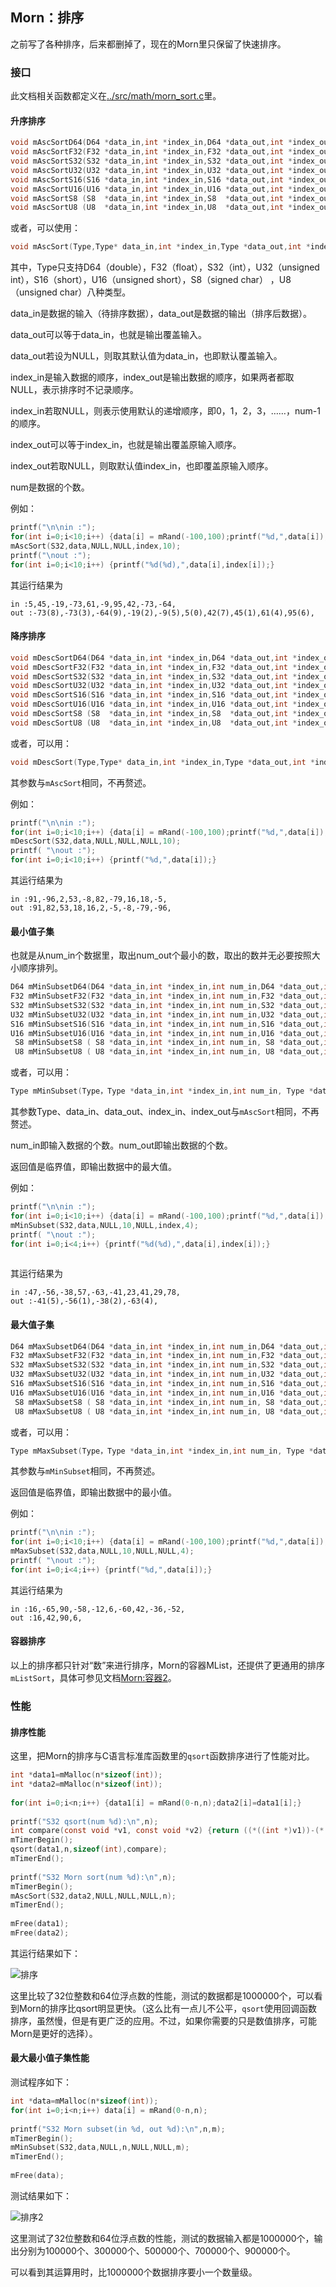 ## Morn：排序

之前写了各种排序，后来都删掉了，现在的Morn里只保留了快速排序。

### 接口

此文档相关函数都定义在[../src/math/morn_sort.c](../src/math/morn_sort.c)里。

#### 升序排序

```c
void mAscSortD64(D64 *data_in,int *index_in,D64 *data_out,int *index_out,int num);
void mAscSortF32(F32 *data_in,int *index_in,F32 *data_out,int *index_out,int num);
void mAscSortS32(S32 *data_in,int *index_in,S32 *data_out,int *index_out,int num);
void mAscSortU32(U32 *data_in,int *index_in,U32 *data_out,int *index_out,int num);
void mAscSortS16(S16 *data_in,int *index_in,S16 *data_out,int *index_out,int num);
void mAscSortU16(U16 *data_in,int *index_in,U16 *data_out,int *index_out,int num);
void mAscSortS8 (S8  *data_in,int *index_in,S8  *data_out,int *index_out,int num);
void mAscSortU8 (U8  *data_in,int *index_in,U8  *data_out,int *index_out,int num);
```

或者，可以使用：

```c
void mAscSort(Type,Type* data_in,int *index_in,Type *data_out,int *index_out,int num);
```

其中，Type只支持D64（double），F32（float），S32（int），U32（unsigned int），S16（short），U16（unsigned short），S8（signed char） ，U8（unsigned char）八种类型。

data_in是数据的输入（待排序数据），data_out是数据的输出（排序后数据）。

data_out可以等于data_in，也就是输出覆盖输入。

data_out若设为NULL，则取其默认值为data_in，也即默认覆盖输入。

index_in是输入数据的顺序，index_out是输出数据的顺序，如果两者都取NULL，表示排序时不记录顺序。

index_in若取NULL，则表示使用默认的递增顺序，即0，1，2，3，……，num-1的顺序。

index_out可以等于index_in，也就是输出覆盖原输入顺序。

index_out若取NULL，则取默认值index_in，也即覆盖原输入顺序。

num是数据的个数。

例如：

```c
printf("\n\nin :");
for(int i=0;i<10;i++) {data[i] = mRand(-100,100);printf("%d,",data[i]);}
mAscSort(S32,data,NULL,NULL,index,10);
printf("\nout :");
for(int i=0;i<10;i++) {printf("%d(%d),",data[i],index[i]);}
```

其运行结果为

```
in :5,45,-19,-73,61,-9,95,42,-73,-64,
out :-73(8),-73(3),-64(9),-19(2),-9(5),5(0),42(7),45(1),61(4),95(6),
```



#### 降序排序

```c
void mDescSortD64(D64 *data_in,int *index_in,D64 *data_out,int *index_out,int num);
void mDescSortF32(F32 *data_in,int *index_in,F32 *data_out,int *index_out,int num);
void mDescSortS32(S32 *data_in,int *index_in,S32 *data_out,int *index_out,int num);
void mDescSortU32(U32 *data_in,int *index_in,U32 *data_out,int *index_out,int num);
void mDescSortS16(S16 *data_in,int *index_in,S16 *data_out,int *index_out,int num);
void mDescSortU16(U16 *data_in,int *index_in,U16 *data_out,int *index_out,int num);
void mDescSortS8 (S8  *data_in,int *index_in,S8  *data_out,int *index_out,int num);
void mDescSortU8 (U8  *data_in,int *index_in,U8  *data_out,int *index_out,int num);
```

或者，可以用：

```c
void mDescSort(Type,Type* data_in,int *index_in,Type *data_out,int *index_out,int num);
```

其参数与`mAscSort`相同，不再赘述。

例如：

```c
printf("\n\nin :");
for(int i=0;i<10;i++) {data[i] = mRand(-100,100);printf("%d,",data[i]);}
mDescSort(S32,data,NULL,NULL,NULL,10);
printf( "\nout :");
for(int i=0;i<10;i++) {printf("%d,",data[i]);}
```

其运行结果为

```
in :91,-96,2,53,-8,82,-79,16,18,-5,
out :91,82,53,18,16,2,-5,-8,-79,-96,
```





#### 最小值子集

也就是从num_in个数据里，取出num_out个最小的数，取出的数并无必要按照大小顺序排列。

```c
D64 mMinSubsetD64(D64 *data_in,int *index_in,int num_in,D64 *data_out,int *index_out,int num_out);
F32 mMinSubsetF32(F32 *data_in,int *index_in,int num_in,F32 *data_out,int *index_out,int num_out);
S32 mMinSubsetS32(S32 *data_in,int *index_in,int num_in,S32 *data_out,int *index_out,int num_out);
U32 mMinSubsetU32(U32 *data_in,int *index_in,int num_in,U32 *data_out,int *index_out,int num_out);
S16 mMinSubsetS16(S16 *data_in,int *index_in,int num_in,S16 *data_out,int *index_out,int num_out);
U16 mMinSubsetU16(U16 *data_in,int *index_in,int num_in,U16 *data_out,int *index_out,int num_out);
 S8 mMinSubsetS8 ( S8 *data_in,int *index_in,int num_in, S8 *data_out,int *index_out,int num_out);
 U8 mMinSubsetU8 ( U8 *data_in,int *index_in,int num_in, U8 *data_out,int *index_out,int num_out);
```

或者，可以用：

```c
Type mMinSubset(Type，Type *data_in,int *index_in,int num_in, Type *data_out,int *index_out,int num_out);
```

其参数Type、data_in、data_out、index_in、index_out与`mAscSort`相同，不再赘述。

num_in即输入数据的个数。num_out即输出数据的个数。

返回值是临界值，即输出数据中的最大值。

例如：

```c
printf("\n\nin :");
for(int i=0;i<10;i++) {data[i] = mRand(-100,100);printf("%d,",data[i]);}
mMinSubset(S32,data,NULL,10,NULL,index,4);
printf( "\nout :");
for(int i=0;i<4;i++) {printf("%d(%d),",data[i],index[i]);}
    
```

其运行结果为

```
in :47,-56,-38,57,-63,-41,23,41,29,78,
out :-41(5),-56(1),-38(2),-63(4),
```



#### 最大值子集

```c
D64 mMaxSubsetD64(D64 *data_in,int *index_in,int num_in,D64 *data_out,int *index_out,int num_out);
F32 mMaxSubsetF32(F32 *data_in,int *index_in,int num_in,F32 *data_out,int *index_out,int num_out);
S32 mMaxSubsetS32(S32 *data_in,int *index_in,int num_in,S32 *data_out,int *index_out,int num_out);
U32 mMaxSubsetU32(U32 *data_in,int *index_in,int num_in,U32 *data_out,int *index_out,int num_out);
S16 mMaxSubsetS16(S16 *data_in,int *index_in,int num_in,S16 *data_out,int *index_out,int num_out);
U16 mMaxSubsetU16(U16 *data_in,int *index_in,int num_in,U16 *data_out,int *index_out,int num_out);
 S8 mMaxSubsetS8 ( S8 *data_in,int *index_in,int num_in, S8 *data_out,int *index_out,int num_out);
 U8 mMaxSubsetU8 ( U8 *data_in,int *index_in,int num_in, U8 *data_out,int *index_out,int num_out);
```

或者，可以用：

```c
Type mMaxSubset(Type，Type *data_in,int *index_in,int num_in, Type *data_out,int *index_out,int num_out);
```

其参数与`mMinSubset`相同，不再赘述。

返回值是临界值，即输出数据中的最小值。

例如：

```c
printf("\n\nin :");
for(int i=0;i<10;i++) {data[i] = mRand(-100,100);printf("%d,",data[i]);}
mMaxSubset(S32,data,NULL,10,NULL,NULL,4);
printf( "\nout :");
for(int i=0;i<4;i++) {printf("%d,",data[i]);}    
```

其运行结果为

```
in :16,-65,90,-58,-12,6,-60,42,-36,-52,
out :16,42,90,6,
```



#### 容器排序

以上的排序都只针对“数”来进行排序，Morn的容器MList，还提供了更通用的排序`mListSort`，具体可参见文档[Morn:容器2](Morn：容器2)。



### 性能



#### 排序性能

这里，把Morn的排序与C语言标准库函数里的`qsort`函数排序进行了性能对比。

```c
int *data1=mMalloc(n*sizeof(int));
int *data2=mMalloc(n*sizeof(int));
    
for(int i=0;i<n;i++) {data1[i] = mRand(0-n,n);data2[i]=data1[i];}
    
printf("S32 qsort(num %d):\n",n);
int compare(const void *v1, const void *v2) {return ((*((int *)v1))-(*((int *)v2)));}
mTimerBegin();
qsort(data1,n,sizeof(int),compare);
mTimerEnd();
    
printf("S32 Morn sort(num %d):\n",n);
mTimerBegin();
mAscSort(S32,data2,NULL,NULL,NULL,n);
mTimerEnd();
    
mFree(data1);
mFree(data2);
```

其运行结果如下：

![排序](排序.PNG)

这里比较了32位整数和64位浮点数的性能，测试的数据都是1000000个，可以看到Morn的排序比qsort明显更快。（这么比有一点儿不公平，`qsort`使用回调函数排序，虽然慢，但是有更广泛的应用。不过，如果你需要的只是数值排序，可能Morn是更好的选择）。



#### 最大最小值子集性能

测试程序如下：

```c
int *data=mMalloc(n*sizeof(int));
for(int i=0;i<n;i++) data[i] = mRand(0-n,n);
    
printf("S32 Morn subset(in %d, out %d):\n",n,m);
mTimerBegin();
mMinSubset(S32,data,NULL,n,NULL,NULL,m);
mTimerEnd();
    
mFree(data);
```

测试结果如下：

![排序2](排序2.PNG)

这里测试了32位整数和64位浮点数的性能，测试的数据输入都是1000000个，输出分别为100000个、300000个、500000个、700000个、900000个。

可以看到其运算用时，比1000000个数据排序要小一个数量级。